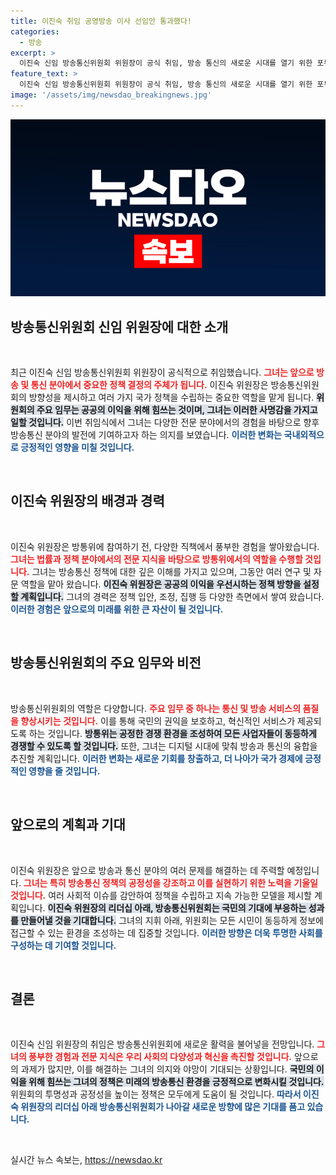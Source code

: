 ```yaml
---
title: 이진숙 취임 공영방송 이사 선임안 통과했다!
categories:
  - 방송
excerpt: >
  이진숙 신임 방송통신위원회 위원장이 공식 취임, 방송 통신의 새로운 시대를 열기 위한 포부를 밝혔다. 그녀의 비전이 어떤 변화와 도전을 가져올지 주목해보자!
feature_text: >
  이진숙 신임 방송통신위원회 위원장이 공식 취임, 방송 통신의 새로운 시대를 열기 위한 포부를 밝혔다. 그녀의 비전이 어떤 변화와 도전을 가져올지 주목해보자!
image: '/assets/img/newsdao_breakingnews.jpg'
---
```


<p><img src="/assets/img/newsdao_breakingnews.jpg" alt="implanttips 속보" /></p>

<h2 data-ke-size="size26">방송통신위원회 신임 위원장에 대한 소개</h2>

<p data-ke-size="size16">&nbsp;</p>

<p>최근 이진숙 신임 방송통신위원회 위원장이 공식적으로 취임했습니다. <b><span style="color: #ee2323;">그녀는 앞으로 방송 및 통신 분야에서 중요한 정책 결정의 주체가 됩니다.</span></b> 이진숙 위원장은 방송통신위원회의 방향성을 제시하고 여러 가지 국가 정책을 수립하는 중요한 역할을 맡게 됩니다. <b><span style="background-color: #21538527;">위원회의 주요 임무는 공공의 이익을 위해 힘쓰는 것이며, 그녀는 이러한 사명감을 가지고 일할 것입니다.</span></b> 이번 취임식에서 그녀는 다양한 전문 분야에서의 경험을 바탕으로 향후 방송통신 분야의 발전에 기여하고자 하는 의지를 보였습니다. <b><span style="color: #1a5490;">이러한 변화는 국내외적으로 긍정적인 영향을 미칠 것입니다.</span></b></p>

<p data-ke-size="size16">&nbsp;</p>

<h2 data-ke-size="size26">이진숙 위원장의 배경과 경력</h2>

<p data-ke-size="size16">&nbsp;</p>

<p>이진숙 위원장은 방통위에 참여하기 전, 다양한 직책에서 풍부한 경험을 쌓아왔습니다. <b><span style="color: #ee2323;">그녀는 법률과 정책 분야에서의 전문 지식을 바탕으로 방통위에서의 역할을 수행할 것입니다.</span></b> 그녀는 방송통신 정책에 대한 깊은 이해를 가지고 있으며, 그동안 여러 연구 및 자문 역할을 맡아 왔습니다. <b><span style="background-color: #21538527;">이진숙 위원장은 공공의 이익을 우선시하는 정책 방향을 설정할 계획입니다.</span></b> 그녀의 경력은 정책 입안, 조정, 집행 등 다양한 측면에서 쌓여 왔습니다. <b><span style="color: #1a5490;">이러한 경험은 앞으로의 미래를 위한 큰 자산이 될 것입니다.</span></b></p>

<p data-ke-size="size16">&nbsp;</p>

<h2 data-ke-size="size26">방송통신위원회의 주요 임무와 비전</h2>

<p data-ke-size="size16">&nbsp;</p>

<p>방송통신위원회의 역할은 다양합니다. <b><span style="color: #ee2323;">주요 임무 중 하나는 통신 및 방송 서비스의 품질을 향상시키는 것입니다.</span></b> 이를 통해 국민의 권익을 보호하고, 혁신적인 서비스가 제공되도록 하는 것입니다. <b><span style="background-color: #21538527;">방통위는 공정한 경쟁 환경을 조성하여 모든 사업자들이 동등하게 경쟁할 수 있도록 할 것입니다.</span></b> 또한, 그녀는 디지털 시대에 맞춰 방송과 통신의 융합을 추진할 계획입니다. <b><span style="color: #1a5490;">이러한 변화는 새로운 기회를 창출하고, 더 나아가 국가 경제에 긍정적인 영향을 줄 것입니다.</span></b></p>

<p data-ke-size="size16">&nbsp;</p>

<h2 data-ke-size="size26">앞으로의 계획과 기대</h2>

<p data-ke-size="size16">&nbsp;</p>

<p>이진숙 위원장은 앞으로 방송과 통신 분야의 여러 문제를 해결하는 데 주력할 예정입니다. <b><span style="color: #ee2323;">그녀는 특히 방송통신 정책의 공정성을 강조하고 이를 실현하기 위한 노력을 기울일 것입니다.</span></b> 여러 사회적 이슈를 감안하여 정책을 수립하고 지속 가능한 모델을 제시할 계획입니다. <b><span style="background-color: #21538527;">이진숙 위원장의 리더십 아래, 방송통신위원회는 국민의 기대에 부응하는 성과를 만들어낼 것을 기대합니다.</span></b> 그녀의 지휘 아래, 위원회는 모든 시민이 동등하게 정보에 접근할 수 있는 환경을 조성하는 데 집중할 것입니다. <b><span style="color: #1a5490;">이러한 방향은 더욱 투명한 사회를 구성하는 데 기여할 것입니다.</span></b></p>

<p data-ke-size="size16">&nbsp;</p>

<h2 data-ke-size="size26">결론</h2>

<p data-ke-size="size16">&nbsp;</p>

<p>이진숙 신임 위원장의 취임은 방송통신위원회에 새로운 활력을 불어넣을 전망입니다. <b><span style="color: #ee2323;">그녀의 풍부한 경험과 전문 지식은 우리 사회의 다양성과 혁신을 촉진할 것입니다.</span></b> 앞으로의 과제가 많지만, 이를 해결하는 그녀의 의지와 야망이 기대되는 상황입니다. <b><span style="background-color: #21538527;">국민의 이익을 위해 힘쓰는 그녀의 정책은 미래의 방송통신 환경을 긍정적으로 변화시킬 것입니다.</span></b> 위원회의 투명성과 공정성을 높이는 정책은 모두에게 도움이 될 것입니다. <b><span style="color: #1a5490;">따라서 이진숙 위원장의 리더십 아래 방송통신위원회가 나아갈 새로운 방향에 많은 기대를 품고 있습니다.</span></b></p>

<p data-ke-size="size16">&nbsp;</p>
실시간 뉴스 속보는, <a href="https://newsdao.kr" rel="dofollow">https://newsdao.kr</a>


